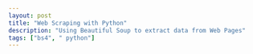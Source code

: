 ```yaml
---
layout: post
title: "Web Scraping with Python"
description: "Using Beautiful Soup to extract data from Web Pages"
tags: ["bs4", " python"]
---
```

